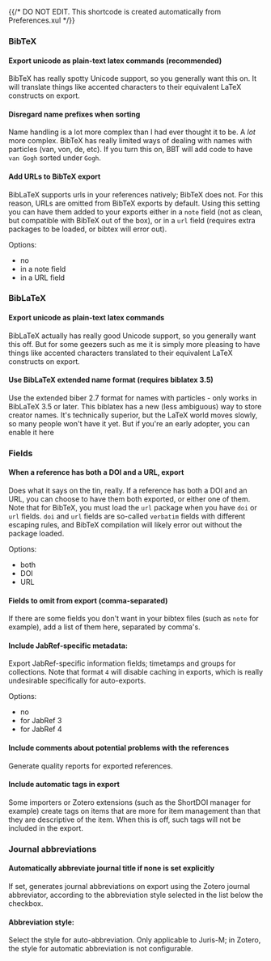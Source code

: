 {{/* DO NOT EDIT. This shortcode is created automatically from Preferences.xul */}}
### BibTeX

#### Export unicode as plain-text latex commands (recommended)

BibTeX has really spotty Unicode support, so you generally want this on. It will translate things like accented characters
to their equivalent LaTeX constructs on export.

#### Disregard name prefixes when sorting

Name handling is a lot more complex than I had ever thought it to be. A *lot* more complex. BibTeX has
really limited ways of dealing with names with particles (van, von, de, etc). If you turn this on, BBT
will add code to have `van Gogh` sorted under `Gogh`.

#### Add URLs to BibTeX export

BibLaTeX supports urls in your references natively; BibTeX does not. For this reason, URLs are
omitted from BibTeX exports by default. Using this setting you can have them added to your exports either in a `note`
field (not as clean, but compatible with BibTeX out of the box), or in a `url` field (requires extra packages to be loaded,
or bibtex will error out).

Options:

* no
* in a note field
* in a URL field

### BibLaTeX

#### Export unicode as plain-text latex commands

BibLaTeX actually has really good Unicode support, so you generally want this off. But for some geezers such as me it is
simply more pleasing to have things like accented characters translated to their equivalent LaTeX constructs on export.

#### Use BibLaTeX extended name format (requires biblatex 3.5)

Use the extended biber 2.7 format for names with particles - only works in BibLaTeX 3.5 or later.
This biblatex has a new (less ambiguous) way to store creator names. It's technically
superior, but the LaTeX world moves slowly, so many people won't have it yet. But if you're an early adopter,
you can enable it here

### Fields

#### When a reference has both a DOI and a URL, export

Does what it says on the tin, really. If a reference has both a DOI and an URL, you can choose to have them both exported, or either one of them. Note that for BibTeX,
you must load the `url` package when you have `doi` or `url` fields. `doi` and `url` fields are so-called `verbatim` fields with different escaping rules, and
BibTeX compilation will likely error out without the package loaded.

Options:

* both
* DOI
* URL

#### Fields to omit from export (comma-separated)

If there are some fields you don't want in your bibtex files (such as `note` for example), add a list of them here, separated by comma's.

#### Include JabRef-specific metadata:

Export JabRef-specific information fields; timetamps and groups for collections. Note that format `4` will disable caching in exports,
which is really undesirable specifically for auto-exports.

Options:

* no
* for JabRef 3
* for JabRef 4

#### Include comments about potential problems with the references

Generate quality reports for exported references.

#### Include automatic tags in export

Some importers or Zotero extensions (such as the ShortDOI manager for example) create tags on items that are more for item management than that
they are descriptive of the item. When this is off, such tags will not be included in the export.

### Journal abbreviations

#### Automatically abbreviate journal title if none is set explicitly

If set, generates journal abbreviations on export using the Zotero journal abbreviator, according to the abbreviation style selected in the list below the checkbox.

#### Abbreviation style:

Select the style for auto-abbreviation. Only applicable to Juris-M; in Zotero, the style for automatic
abbreviation is not configurable.


